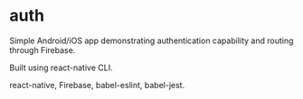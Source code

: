 # auth

Simple Android/iOS app demonstrating authentication capability and routing through Firebase.

Built using react-native CLI.

react-native, Firebase, babel-eslint, babel-jest.

